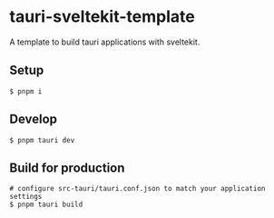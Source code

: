 # tauri-sveltekit-template

A template to build tauri applications with sveltekit.

## Setup

```shell
$ pnpm i
```

## Develop

```shell
$ pnpm tauri dev
```

## Build for production

```shell
# configure src-tauri/tauri.conf.json to match your application settings
$ pnpm tauri build
```
